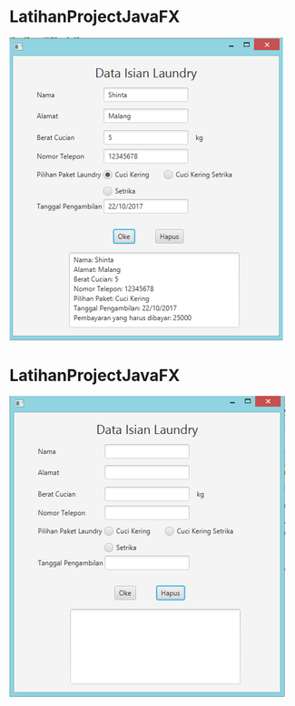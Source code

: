 # LatihanProjectJavaFX
![alt text](https://github.com/shintaberliana/LatihanProjectJavaFX/blob/master/laundry.PNG)
# LatihanProjectJavaFX
![alt text](https://github.com/shintaberliana/LatihanProjectJavaFX/blob/master/laundry2.PNG)
